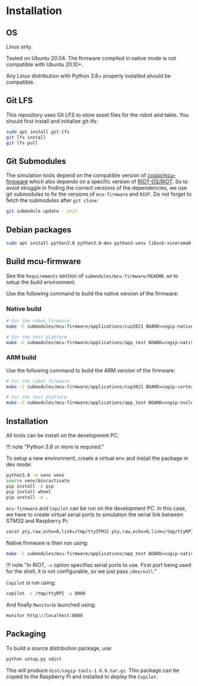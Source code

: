 # Installation

## OS

Linux only.

Tested on Ubuntu 20.04.
The firmware compiled in native mode is not compatible with Ubuntu 20.10+.

Any Linux distribution with Python 3.8+ properly installed should be compatible.

## Git LFS

This repository uses Git LFS to store asset files for the robot and table.
You should first install and initialize git-lfs:

```bash
sudo apt install git-lfs
git lfs install
git lfs pull
```

## Git Submodules

The simulation tools depend on the compatible version of [cogip/mcu-firmware](https://github.com/cogip/mcu-firmware) which also depends on a specific version of [RIOT-OS/RIOT](https://github.com/RIOT-OS/RIOT). So to avoid struggle in finding the correct versions of the dependencies, we use git submodules to fix the versions of `mcu-firmware` and `RIOT`.
Do not forget to fetch the submodules after `git clone`:

```bash
git submodule update --init
```

## Debian packages

```bash
sudo apt install python3.8 python3.8-dev python3-venv libxcb-xinerama0 socat protobuf-compiler
```

## Build mcu-firmware

See the `Requirements` section of `submodules/mcu-firmware/README.md` to setup the build environment.

Use the following command to build the native version of the firmware:

### Native build

```bash
# For the robot firmware
make -C submodules/mcu-firmware/applications/cup2021 BOARD=cogip-native

# For the test platform
make -C submodules/mcu-firmware/applications/app_test BOARD=cogip-native
```

### ARM build

Use the following command to build the ARM version of the firmware:

```bash
# For the robot firmware
make -C submodules/mcu-firmware/applications/cup2021 BOARD=cogip-cortex

# For the test platform
make -C submodules/mcu-firmware/applications/app_test BOARD=cogip-nucleo-f446re
```

## Installation

All tools can be install on the development PC.

!!! note "Python 3.8 or more is required."

To setup a new environment, create a virtual env and install the package in dev mode:
```bash
python3.8 -m venv venv
source venv/bin/activate
pip install -U pip
pip install wheel
pip install -e .
```

`mcu-firmware` and `Copilot`  can be run on the development PC.
In this case, we have to create virtual serial ports to simulation the serial link between STM32 and Raspberry Pi:

```bash
socat pty,raw,echo=0,link=/tmp/ttySTM32 pty,raw,echo=0,link=/tmp/ttyRPI
```

Native firmware is then run using:

```bash
make -C submodules/mcu-firmware/applications/app_test BOARD=cogip-native PORT="-c /dev/null -c /tmp/ttySTM32" term
```

!!! note "In RIOT, `-c` option specifies serial ports to use. First port being used for the shell, it is not configurable, so we just pass `/dev/null`."

`Copilot` is run using:

```bash
copilot -s /tmp/ttyRPI -p 8080
```

And finally `Monitor`is launched using:

```bash
monitor http://localhost:8080
```

## Packaging

To build a source distribution package, use:

```bash
python setup.py sdist
```

This will produce `dist/cogip-tools-1.0.0.tar.gz`.
This package can be copied to the Raspberry Pi and installed to deploy the `Copilot`.
